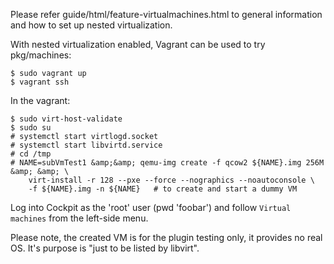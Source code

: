 Please refer guide/html/feature-virtualmachines.html to general information and how to set up nested virtualization.

With nested virtualization enabled, Vagrant can be used to try pkg/machines:

    $ sudo vagrant up
    $ vagrant ssh

In the vagrant:

    $ sudo virt-host-validate
    $ sudo su
    # systemctl start virtlogd.socket
    # systemctl start libvirtd.service
    # cd /tmp
    # NAME=subVmTest1 &amp;&amp; qemu-img create -f qcow2 ${NAME}.img 256M &amp; &amp; \
        virt-install -r 128 --pxe --force --nographics --noautoconsole \
        -f ${NAME}.img -n ${NAME}   # to create and start a dummy VM

Log into Cockpit as the 'root' user (pwd 'foobar') and follow `Virtual machines` from the left-side menu.


Please note, the created VM is for the plugin testing only, it provides no real OS.
It's purpose is "just to be listed by libvirt".
